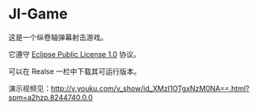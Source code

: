 # JI-Game

这是一个纵卷轴弹幕射击游戏。

它遵守 [Eclipse Public License 1.0](https://choosealicense.com/licenses/epl-1.0/) 协议。

可以在 Realse 一栏中下载其可运行版本。

演示视频见：http://v.youku.com/v_show/id_XMzI1OTgxNzM0NA==.html?spm=a2hzp.8244740.0.0
